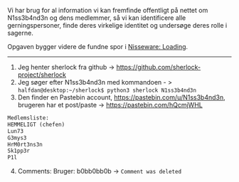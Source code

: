 Vi har brug for al information vi kan fremfinde offentligt på nettet om N1ss3b4nd3n og dens medlemmer, så vi kan identificere alle gerningspersoner, finde deres virkelige identitet og undersøge deres rolle i sagerne.

Opgaven bygger videre de fundne spor i [Nisseware: Loading](../malware_loading).

---

1. Jeg henter sherlock fra github -> https://github.com/sherlock-project/sherlock
2. Jeg søger efter N1ss3b4nd3n med kommandoen - > `halfdan@desktop:~/sherlock$ python3 sherlock N1ss3b4nd3n`
3. Den finder en Pastebin account, https://pastebin.com/u/N1ss3b4nd3n, brugeren har et post/paste -> https://pastebin.com/hQcmjWHL
```txt
Medlemsliste:
HEMMELIGT (chefen)
Lun73
G3mys3
HrM0rt3ns3n
Sk1pp3r
P1l
```

4. Comments:
Bruger: b0bb0bb0b -> `Comment was deleted`